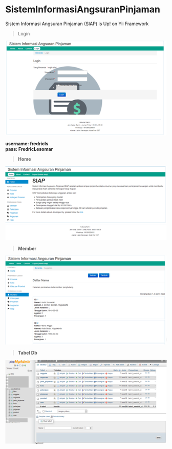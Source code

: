 # SistemInformasiAngsuranPinjaman
Sistem Informasi Angsuran Pinjaman (SIAP) is Up! on Yii Framework

> Login
  <img src="https://raw.githubusercontent.com/fredriclesomar/SistemInformasiAngsuranPinjaman/master/median/login.png" width="750" title="Tampilan Login">
</p>
<b>username: fredricls <br>
pass: FredricLesomar<b/>

  
> Home
  <img src="https://raw.githubusercontent.com/fredriclesomar/SistemInformasiAngsuranPinjaman/master/median/homes.png" width="750" title="Tampilan Home">
</p>


> Member
  <img src="https://raw.githubusercontent.com/fredriclesomar/SistemInformasiAngsuranPinjaman/master/median/member.png" width="750" title="Tampilan Member">
</p>


> Tabel Db
  <img src="https://raw.githubusercontent.com/fredriclesomar/SistemInformasiAngsuranPinjaman/master/median/tabel.png" width="750" title="Tampilan Databases">
</p>


